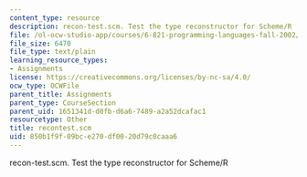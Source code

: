```yaml
---
content_type: resource
description: recon-test.scm. Test the type reconstructor for Scheme/R
file: /ol-ocw-studio-app/courses/6-821-programming-languages-fall-2002/850b1f9f09bce270df0020d79c0caaa6_recontest.scm
file_size: 6470
file_type: text/plain
learning_resource_types:
- Assignments
license: https://creativecommons.org/licenses/by-nc-sa/4.0/
ocw_type: OCWFile
parent_title: Assignments
parent_type: CourseSection
parent_uid: 1651341d-d0fb-d6a6-7489-a2a52dcafac1
resourcetype: Other
title: recontest.scm
uid: 850b1f9f-09bc-e270-df00-20d79c0caaa6
---
```

recon-test.scm. Test the type reconstructor for Scheme/R